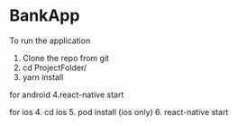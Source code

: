 # BankApp

To run the application 
1. Clone the repo from git
2. cd ProjectFolder/
3. yarn install

for android
4.react-native start

for ios
4. cd ios
5. pod install (ios only)
6. react-native start


